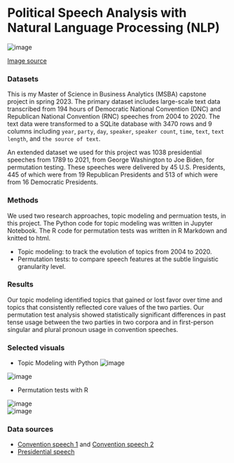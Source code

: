 # Political Speech Analysis with Natural Language Processing (NLP)
![image](https://github.com/Xin-Bu/Computaional_linguistic_analysis/assets/69817896/8aad5c60-84a0-45e0-8e6a-866fe1a25215)

[Image source](https://www.cnn.com/style/article/why-democrats-are-donkeys-republicans-are-elephants-artsy/index.html)
### Datasets
This is my Master of Science in Business Analytics (MSBA) capstone project in spring 2023. The primary dataset includes large-scale text data transcribed from 194 hours of Democratic National Convention (DNC) and Republican National Convention (RNC) speeches from 2004 to 2020. The text data were transformed to a SQLite database with 3470 rows and 9 columns including `year`, `party`, `day`, `speaker`, `speaker count`, `time`, `text`, `text length`, and `the source of text`. 

An extended dataset we used for this project was 1038 presidential speeches from 1789 to 2021, from George Washington to Joe Biden, for permutation testing. These speeches were delivered by 45 U.S. Presidents, 445 of which were from 19 Republican Presidents and 513 of which were from 16 Democratic Presidents. 
### Methods
We used two research approaches, topic modeling and permuation tests, in this project. The Python code for topic modeling was written in Jupyter Notebook. The R code for permutation tests was written in R Markdown and knitted to html. 
* Topic modeling: to track the evolution of topics from 2004 to 2020.
* Permutation tests: to compare speech features at the subtle linguistic granularity level. 
### Results
Our topic modeling identified topics that gained or lost favor over time and topics that consistently reflected core values of the two parties. Our permutation test analysis showed statistically significant differences in past tense usage between the two parties in two corpora and in first-person singular and plural pronoun usage in convention speeches. 
### Selected visuals
* Topic Modeling with Python
![image](https://github.com/Xin-Bu/Computaional_linguistic_analysis/assets/69817896/2129637a-49c8-495a-9ba9-2ff95ec52cbe)

![image](https://github.com/Xin-Bu/Computaional_linguistic_analysis/assets/69817896/3f9309d1-84a3-4d4c-be37-7eb4eaa28e60)

* Permutation tests with R

![image](https://github.com/Xin-Bu/Computaional_linguistic_analysis/assets/69817896/ef43ec5e-cabd-456b-a315-7151a72f9386)  
![image](https://github.com/Xin-Bu/Computaional_linguistic_analysis/assets/69817896/6dbc619d-7a80-44c9-a369-9f27a79ca587)


### Data sources
* [Convention speech 1](rev.com)  and [Convention speech 2](C-SPAN.org)
* [Presidential speech](https://millercenter.org/the-presidency/presidential-speeches) 
